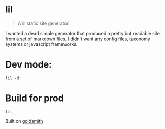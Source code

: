 # lil

> A lil static site generator.

I wanted a dead simple generator that produced a pretty but readable site from a set of markdown files. I didn't want any config files, taxonomy systems or javascript frameworks.

# Dev mode:

```
lil -d
```

# Build for prod

```
lil
```

Built on [goldsmith](https://github.com/FooSoft/goldsmith)
